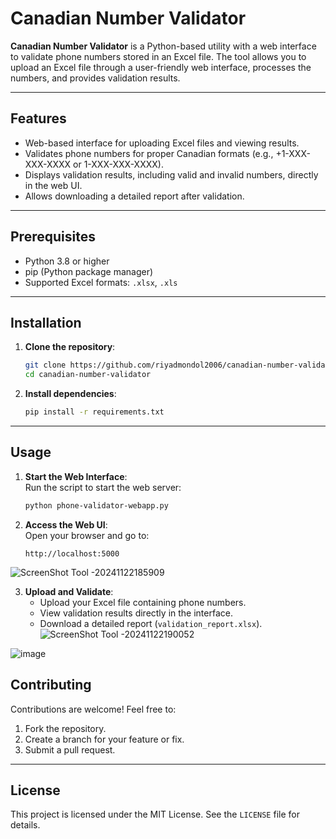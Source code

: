 
# Canadian Number Validator

**Canadian Number Validator** is a Python-based utility with a web interface to validate phone numbers stored in an Excel file. The tool allows you to upload an Excel file through a user-friendly web interface, processes the numbers, and provides validation results.

---

## Features
- Web-based interface for uploading Excel files and viewing results.
- Validates phone numbers for proper Canadian formats (e.g., +1-XXX-XXX-XXXX or 1-XXX-XXX-XXXX).
- Displays validation results, including valid and invalid numbers, directly in the web UI.
- Allows downloading a detailed report after validation.

---

## Prerequisites
- Python 3.8 or higher
- pip (Python package manager)
- Supported Excel formats: `.xlsx`, `.xls`

---

## Installation

1. **Clone the repository**:
   ```bash
   git clone https://github.com/riyadmondol2006/canadian-number-validator.git
   cd canadian-number-validator
   ```

2. **Install dependencies**:
   ```bash
   pip install -r requirements.txt
   ```

---

## Usage

1. **Start the Web Interface**:  
   Run the script to start the web server:
   ```bash
   python phone-validator-webapp.py
   ```

2. **Access the Web UI**:  
   Open your browser and go to:
   ```
   http://localhost:5000
![ScreenShot Tool -20241122185909](https://github.com/user-attachments/assets/11ffdbe4-d163-4540-9bab-a2112056dfbd)

3. **Upload and Validate**:
   - Upload your Excel file containing phone numbers.
   - View validation results directly in the interface.
   - Download a detailed report (`validation_report.xlsx`).
  ![ScreenShot Tool -20241122190052](https://github.com/user-attachments/assets/1818c4ea-e170-42c3-83e7-e12587b33f26)

     
![image](https://github.com/user-attachments/assets/71aa7d72-3608-4852-98b0-bf2a870652c0)


## Contributing
Contributions are welcome! Feel free to:
1. Fork the repository.
2. Create a branch for your feature or fix.
3. Submit a pull request.

---

## License
This project is licensed under the MIT License. See the `LICENSE` file for details.
